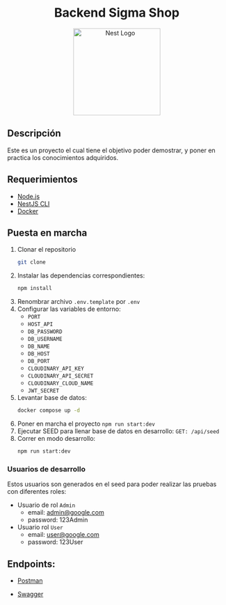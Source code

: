 <h1 align="center">Backend Sigma Shop</h1>

<p align="center">
  <a href="http://nestjs.com/" target="blank"><img src="https://nestjs.com/img/logo-small.svg" width="200" alt="Nest Logo" /></a>
</p>

## Descripción

Este es un proyecto el cual tiene el objetivo poder demostrar, y poner en practica los conocimientos adquiridos.

## Requerimientos

- [Node.js](https://nodejs.org/en)
- [NestJS CLI](https://docs.nestjs.com/cli/overview)
- [Docker](https://www.docker.com/)

## Puesta en marcha

1. Clonar el repositorio
   ```bash
   git clone
   ```
2. Instalar las dependencias correspondientes:
   ```bash
   npm install
   ```
3. Renombrar archivo `.env.template` por `.env`
4. Configurar las variables de entorno:
   - `PORT`
   - `HOST_API`
   - `DB_PASSWORD`
   - `DB_USERNAME`
   - `DB_NAME`
   - `DB_HOST`
   - `DB_PORT`
   - `CLOUDINARY_API_KEY`
   - `CLOUDINARY_API_SECRET`
   - `CLOUDINARY_CLOUD_NAME`
   - `JWT_SECRET`
5. Levantar base de datos:
   ```bash
   docker compose up -d
   ```
6. Poner en marcha el proyecto `npm run start:dev`
7. Ejecutar SEED para llenar base de datos en desarrollo:
   `GET: /api/seed`
8. Correr en modo desarrollo:
   ```bash
   npm run start:dev
   ```

### Usuarios de desarrollo

Estos usuarios son generados en el seed para poder realizar las pruebas con diferentes roles:

- Usuario de rol `Admin`
  - email: admin@google.com
  - password: 123Admin
- Usuario rol `User`
  - email: user@google.com
  - password: 123User

## Endpoints:

- [Postman](https://web.postman.co/documentation/22676653-09959f8a-84e7-4578-954c-d6bf310a903b/publish?workspaceId=839cc844-d521-4f50-889e-691ece4a73d5#styling)

- [Swagger](http://localhost:3000/api/swagger)
